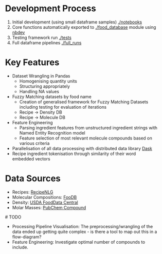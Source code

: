 # Development Process

1. Initial development (using small dataframe samples) [./notebooks](./notebooks)
2. Core functions automatically exported to [./food_database](./food_database) module using [nbdev](https://nbdev.fast.ai/getting_started.html)
2. Testing framework run [./tests](./full_tests)
3. Full dataframe pipelines [./full_runs](./full_runs)

# Key Features

- Dataset Wrangling in Pandas
    - Homogenising quantity units
    - Structuring appropriately
    - Handling NA values
- Fuzzy Matching datasets by food name
    - Creation of generalised framework for Fuzzy Matching Datasets including testing for evaluation of iterations
    - Recipe -> Density DB
    - Recipe -> Molecule DB
- Feature Engineering 
    - Parsing ingredient features from unstructured ingredient strings with Named Entity Recognition model
    - Feature selection of most relevant molecule compounds based on various criteria
- Parallelisation of all data processing with distributed data library [Dask](https://www.dask.org/) 
- Recipe ingredient tokenisation through similarity of their word embedded vectors


# Data Sources

- Recipes: [RecipeNLG](https://recipenlg.cs.put.poznan.pl/)
- Molecular Compositions: [FooDB](https://foodb.ca/)
- Density: [USDA FoodData Central](https://fdc.nal.usda.gov/)
- Molar Masses: [PubChem Compound](https://pubchem.ncbi.nlm.nih.gov/#query=)

# TODO

- Processing Pipeline Visualisation: The preprocessing/wrangling of the data ended up getting quite complex - is there a tool to map out this in a flow-diagram?
- Feature Engineering: Investigate optimal number of compounds to include.